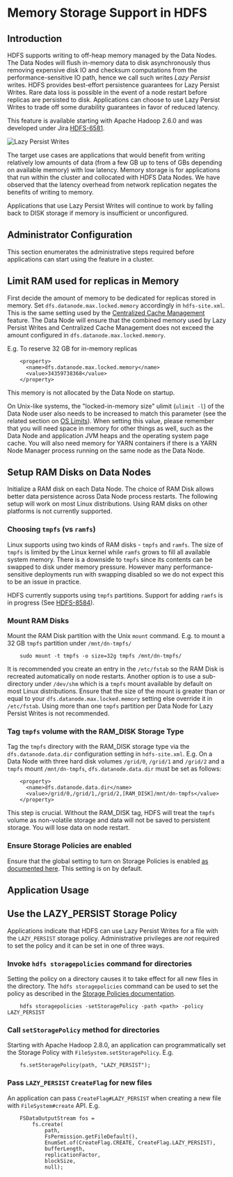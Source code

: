 <!---
  Licensed under the Apache License, Version 2.0 (the "License");
  you may not use this file except in compliance with the License.
  You may obtain a copy of the License at

   http://www.apache.org/licenses/LICENSE-2.0

  Unless required by applicable law or agreed to in writing, software
  distributed under the License is distributed on an "AS IS" BASIS,
  WITHOUT WARRANTIES OR CONDITIONS OF ANY KIND, either express or implied.
  See the License for the specific language governing permissions and
  limitations under the License. See accompanying LICENSE file.
-->

Memory Storage Support in HDFS
==============================

<!-- MACRO{toc|fromDepth=0|toDepth=3} -->

Introduction
------------

HDFS supports writing to off-heap memory managed by the Data Nodes. The Data Nodes will flush in-memory data to disk asynchronously thus removing expensive disk IO and checksum computations from the performance-sensitive IO path, hence we call such writes *Lazy Persist* writes. HDFS provides best-effort persistence guarantees for Lazy Persist Writes. Rare data loss is possible in the event of a node restart before replicas are persisted to disk. Applications can choose to use Lazy Persist Writes to trade off some durability guarantees in favor of reduced latency.

This feature is available starting with Apache Hadoop 2.6.0 and was developed under Jira [HDFS-6581](https://issues.apache.org/jira/browse/HDFS-6581).

![Lazy Persist Writes](images/LazyPersistWrites.png)

The target use cases are applications that would benefit from writing relatively low amounts of data (from a few GB up to tens of GBs depending on available memory) with low latency. Memory storage is for applications that run within the cluster and collocated with HDFS Data Nodes. We have observed that the latency overhead from network replication negates the benefits of writing to memory.

Applications that use Lazy Persist Writes will continue to work by falling back to DISK storage if memory is insufficient or unconfigured.

Administrator Configuration
---------------------------

This section enumerates the administrative steps required before applications can start using the feature in a cluster.

## Limit RAM used for replicas in Memory

First decide the amount of memory to be dedicated for replicas stored in memory. Set `dfs.datanode.max.locked.memory` accordingly in `hdfs-site.xml`. This is the same setting used by the [Centralized Cache Management](./CentralizedCacheManagement.html) feature. The Data Node will ensure that the combined memory used by Lazy Persist Writes and Centralized Cache Management does not exceed the amount configured in `dfs.datanode.max.locked.memory`.

E.g. To reserve 32 GB for in-memory replicas

        <property>
          <name>dfs.datanode.max.locked.memory</name>
          <value>34359738368</value>
        </property>

This memory is not allocated by the Data Node on startup.

On Unix-like systems, the "locked-in-memory size" ulimit (`ulimit -l`) of the Data Node user also needs to be increased to match this parameter (see the related section on [OS Limits](./CentralizedCacheManagement.html#OS_Limits)). When setting this value, please remember that you will need space in memory for other things as well, such as the Data Node and application JVM heaps and the operating system page cache. You will also need memory for YARN containers if there is a YARN Node Manager process running on the same node as the Data Node.

## Setup RAM Disks on Data Nodes

Initialize a RAM disk on each Data Node. The choice of RAM Disk allows better data persistence across Data Node process restarts. The following setup will work on most Linux distributions. Using RAM disks on other platforms is not currently supported.

### Choosing `tmpfs` \(vs `ramfs`\)

Linux supports using two kinds of RAM disks - `tmpfs` and `ramfs`. The size of `tmpfs` is limited by the Linux kernel while `ramfs` grows to fill all available system memory. There is a downside to `tmpfs` since its contents can be swapped to disk under memory pressure. However many performance-sensitive deployments run with swapping disabled so we do not expect this to be an issue in practice.

HDFS currently supports using `tmpfs` partitions. Support for adding `ramfs` is in progress (See [HDFS-8584](https://issues.apache.org/jira/browse/HDFS-8584)).

### Mount RAM Disks

Mount the RAM Disk partition with the Unix `mount` command. E.g. to mount a 32 GB `tmpfs` partition under `/mnt/dn-tmpfs/`

        sudo mount -t tmpfs -o size=32g tmpfs /mnt/dn-tmpfs/

It is recommended you create an entry in the `/etc/fstab` so the RAM Disk is recreated automatically on node restarts. Another option is to use a sub-directory under `/dev/shm` which is a `tmpfs` mount available by default on most Linux distributions. Ensure that the size of the mount is greater than or equal to your `dfs.datanode.max.locked.memory` setting else override it in `/etc/fstab`. Using more than one `tmpfs` partition per Data Node for Lazy Persist Writes is not recommended.

### Tag `tmpfs` volume with the RAM\_DISK Storage Type

Tag the `tmpfs` directory with the RAM_DISK storage type via the `dfs.datanode.data.dir` configuration setting in `hdfs-site.xml`. E.g. On a Data Node with three hard disk volumes `/grid/0`, `/grid/1` and `/grid/2` and a `tmpfs` mount `/mnt/dn-tmpfs`, `dfs.datanode.data.dir` must be set as follows:

        <property>
          <name>dfs.datanode.data.dir</name>
          <value>/grid/0,/grid/1,/grid/2,[RAM_DISK]/mnt/dn-tmpfs</value>
        </property>

This step is crucial. Without the RAM_DISK tag, HDFS will treat the `tmpfs` volume as non-volatile storage and data will not be saved to persistent storage. You will lose data on node restart.

### Ensure Storage Policies are enabled

Ensure that the global setting to turn on Storage Policies is enabled [as documented here](ArchivalStorage.html#Configuration). This setting is on by default.


Application Usage
-----------------

## Use the LAZY\_PERSIST Storage Policy

Applications indicate that HDFS can use Lazy Persist Writes for a file with the `LAZY_PERSIST` storage policy. Administrative privileges are *not* required to set the policy and it can be set in one of three ways.

### Invoke `hdfs storagepolicies` command for directories

Setting the policy on a directory causes it to take effect for all new files in the directory. The `hdfs storagepolicies` command can be used to set the policy as described in the [Storage Policies documentation](ArchivalStorage.html#Storage_Policy_Commands).

        hdfs storagepolicies -setStoragePolicy -path <path> -policy LAZY_PERSIST

### Call `setStoragePolicy` method for directories

Starting with Apache Hadoop 2.8.0, an application can programmatically set the Storage Policy with `FileSystem.setStoragePolicy`. E.g.

        fs.setStoragePolicy(path, "LAZY_PERSIST");

### Pass `LAZY_PERSIST` `CreateFlag` for new files

An application can pass `CreateFlag#LAZY_PERSIST` when creating a new file with `FileSystem#create` API. E.g.

        FSDataOutputStream fos =
            fs.create(
                path,
                FsPermission.getFileDefault(),
                EnumSet.of(CreateFlag.CREATE, CreateFlag.LAZY_PERSIST),
                bufferLength,
                replicationFactor,
                blockSize,
                null);
